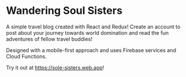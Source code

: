 # Wandering Soul Sisters

A simple travel blog created with React and Redux! Create an account to post about your journey towards world domination and read the fun adventures of fellow travel buddies!

Designed with a mobile-first approach and uses Firebase services and Cloud Functions.

Try it out at https://sole-sisters.web.app!